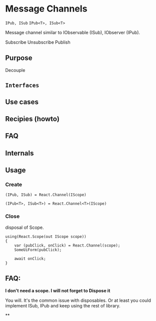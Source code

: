 # Message Channels
`IPub, ISub`
`IPub<T>, ISub<T>`

Message channel similar to IObservable (ISub), IObserver (IPub).

Subscribe
Unsubscribe
Publish

## Purpose

Decouple

## `Interfaces`
## Use cases
## Recipies (howto)
## FAQ
## Internals

## Usage
### Create

`(IPub, ISub) = React.Channel(IScope)`


`(IPub<T>, ISub<T>) = React.Channel<T>(IScope)`

### Close

disposal of Scope.

```
using(React.Scope(out IScope scope))
{
    var (pubClick, onClick) = React.Channel(scope);
    SomeUiForm(pubClick);

    await onClick;
}
```

## FAQ:
**I don't need a scope. I will not forget to Dispose it**

You will. It's the common issue with disposables. Or at least you could implement ISub, IPub and keep using the rest of library.

**
